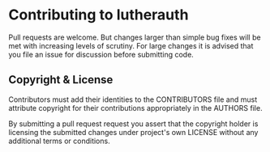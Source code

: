 # Contributing to lutherauth

Pull requests are welcome. But changes larger than simple bug fixes will be met
with increasing levels of scrutiny. For large changes it is advised that you
file an issue for discussion before submitting code.

## Copyright & License
Contributors must add their identities to the CONTRIBUTORS file and must
attribute copyright for their contributions appropriately in the AUTHORS file.

By submitting a pull request request you assert that the copyright holder is
licensing the submitted changes under project's own LICENSE without any
additional terms or conditions.
